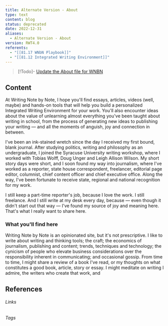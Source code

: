 ```yaml
---
title: Alternate Version - About
type: text
content: blog
status: deprecated
date: 2022-12-31
aliases:
  - Alternate Version - About
version: RWT4.0
referents:
  - "[[81.17 WNbN Playbook]]"
  - "[[81.12 Integrated Writing Environment]]"
---
```


> [!Todo]- 
> [Update the About file for WNBN](https://todoist.com/showTask?id=7004095812)
## Content
At Writing Note by Note, I hope you'll find essays, articles, videos (well, maybe) and hands-on tools that will help you build a personalized Integrated Writing Environment for your work. You'll also encounter ideas about the value of unlearning almost everything you've been taught about writing in school, from the process of generating new ideas to publishing your writing — and all the moments of anguish, joy and connection in between.

I've been an ink-stained wretch since the day I received my first bound, blank journal. After studying politics, writing and philosophy as an undergraduate, I joined the Syracuse University writing workshop, where I worked with Tobias Wolff, Doug Unger and Leigh Allison Wilson. My short story days were short, and I soon found my way into journalism, where I've worked as a reporter, state house correspondent, freelancer, editorial page editor, columnist, chief content officer and chief executive office. Along the way, I've been fortunate to receive state, regional and national recognition for my work.

I still keep a part-time reporter's job, because I love the work. I still freelance. And I still write at my desk every day, because — even though it didn't start out that way — I've found my source of joy and meaning here. That's what I really want to share here.

### What you'll find here
Writing Note by Note is an opinionated site, but it's not prescriptive. I like to write about writing and thinking tools; the craft; the economics of journalism, publishing and content; trends, techniques and technology; the cynicism of people who elevate business considerations over the responsibility inherent in communicating; and occasional gossip.
From time to time, I might share a review of a book I've read, or my thoughts on what constitutes a good book, article, story or essay. I might meditate on writing I admire, the writers who create that work, and 

## References

###### Links

###### Tags
